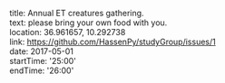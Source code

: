 title: Annual ET creatures gathering.  
text: please bring your own food with you.  
location: 36.961657, 10.292738  
link: https://github.com/HassenPy/studyGroup/issues/1  
date: 2017-05-01  
startTime: '25:00'  
endTime: '26:00'  
